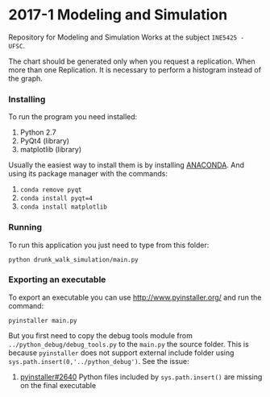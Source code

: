 # 2017-1 Modeling and Simulation



Repository for Modeling and Simulation Works at the subject `INE5425 - UFSC`.

The chart should be generated only when you request a replication. When more than one Replication.
It is necessary to perform a histogram instead of the graph.


### Installing

To run the program you need installed:

1. Python 2.7
1. PyQt4 (library)
1. matplotlib (library)


Usually the easiest way to install them is by installing [ANACONDA](https://www.continuum.io/downloads).
And using its package manager with the commands:

1. `conda remove pyqt`
1. `conda install pyqt=4`
1. `conda install matplotlib`


### Running

To run this application you just need to type from this folder:
```
python drunk_walk_simulation/main.py
```



### Exporting an executable

To export an executable you can use http://www.pyinstaller.org/ and run the command:
```
pyinstaller main.py
```
But you first need to copy the debug tools module from `../python_debug/debug_tools.py` to the
`main.py` the source folder. This is because `pyinstaller` does not support external include
folder using `sys.path.insert(0,'../python_debug')`. See the issue:

1. [pyinstaller#2640](https://github.com/pyinstaller/pyinstaller/issues/2640) Python files included by `sys.path.insert()` are missing on the final executable


